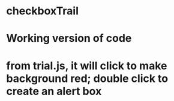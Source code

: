 # checkboxTrail
# Working version of code
# from trial.js, it will click to make background red; double click to create an alert box